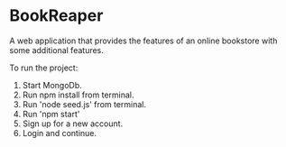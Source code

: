 # BookReaper
A web application that provides the features of an online bookstore with some additional features.

To run the project:

1. Start MongoDb.
2. Run npm install from terminal.
3. Run 'node seed.js' from terminal.
4. Run 'npm start'
5. Sign up for a new account.
6. Login and continue.